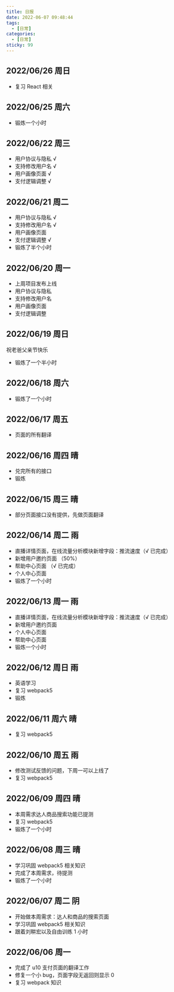 ```yaml
---
title: 日报
date: 2022-06-07 09:48:44
tags:
  - [日常]
categories:
  - [日常]
sticky: 99
---
```


## 2022/06/26 周日

- 复习 React 相关

## 2022/06/25 周六

- 锻炼一个小时

## 2022/06/22 周三

- 用户协议与隐私 √
- 支持修改用户名 √
- 用户画像页面 √
- 支付逻辑调整 √

## 2022/06/21 周二

- 用户协议与隐私 √
- 支持修改用户名 √
- 用户画像页面
- 支付逻辑调整 √
- 锻炼了半个小时

## 2022/06/20 周一

- 上周项目发布上线
- 用户协议与隐私
- 支持修改用户名
- 用户画像页面
- 支付逻辑调整

## 2022/06/19 周日

祝老爸父亲节快乐

- 锻炼了一个半小时

## 2022/06/18 周六

- 锻炼了一个小时

## 2022/06/17 周五

- 页面的所有翻译

## 2022/06/16 周四 晴

- 兑完所有的接口
- 锻炼

## 2022/06/15 周三 晴

- 部分页面接口没有提供，先做页面翻译

## 2022/06/14 周二 雨

- 直播详情页面，在线流量分析模块新增字段：推流速度（√ 已完成）
- 新增用户邀约页面 （50%）
- 帮助中心页面 （√ 已完成）
- 个人中心页面
- 锻炼了一个小时

## 2022/06/13 周一 雨

- 直播详情页面，在线流量分析模块新增字段：推流速度（√ 已完成）
- 新增用户邀约页面
- 个人中心页面
- 帮助中心页面
- 锻炼一个小时

## 2022/06/12 周日 雨

- 英语学习
- 复习 webpack5
- 锻炼

## 2022/06/11 周六 晴

- 复习 webpack5

## 2022/06/10 周五 雨

- 修改测试反馈的问题，下周一可以上线了
- 复习 webpack5

## 2022/06/09 周四 晴

- 本周需求达人商品搜索功能已提测
- 复习 webpack5
- 锻炼了一个小时

## 2022/06/08 周三 晴

- 学习巩固 webpack5 相关知识
- 完成了本周需求，待提测
- 锻炼了一个小时

## 2022/06/07 周二 阴

- 开始做本周需求：达人和商品的搜索页面
- 学习巩固 webpack5 相关知识
- 跟着刘畊宏以及自由训练 1 小时

## 2022/06/06 周一

- 完成了 u10 支付页面的翻译工作
- 修复一个小 bug，页面字段无返回则显示 0
- 复习 webpack 知识
